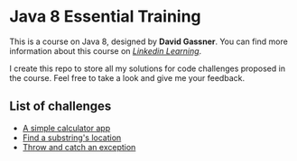 # Java 8 Essential Training
This is a course on Java 8, designed by **David Gassner**. You can find more information about this course on [*Linkedin Learning*][course_material_link].

I create this repo to store all my solutions for code challenges proposed in the course. Feel free to take a look and give me your feedback.

## List of challenges
- [A simple calculator app][calculator_app]
- [Find a substring's location][substring_location]
- [Throw and catch an exception][throw_catch_exception]

[course_material_link]: https://www.linkedin.com/learning/java-8-essential-training
[calculator_app]: https://github.com/Ange-TOSSOU/Java_8_Essential_Training/tree/main/src/calculator_app
[substring_location]: https://github.com/Ange-TOSSOU/Java_8_Essential_Training/tree/main/src/substring_location
[throw_catch_exception]: https://github.com/Ange-TOSSOU/Java_8_Essential_Training/tree/main/src/throw_catch_exception
